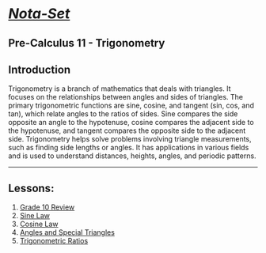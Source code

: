 # [***Nota-Set***](index.md)
## Pre-Calculus 11 - Trigonometry
## **Introduction**

Trigonometry is a branch of mathematics that deals with triangles. It focuses on the relationships between angles and sides of triangles. The primary trigonometric functions are sine, cosine, and tangent (sin, cos, and tan), which relate angles to the ratios of sides. Sine compares the side opposite an angle to the hypotenuse, cosine compares the adjacent side to the hypotenuse, and tangent compares the opposite side to the adjacent side. Trigonometry helps solve problems involving triangle measurements, such as finding side lengths or angles. It has applications in various fields and is used to understand distances, heights, angles, and periodic patterns.

---

## **Lessons**:
1. [Grade 10 Review](../Notes/PC11/Trigonometry/Lesson%201%20(Grade%2010%20Review).html)
2. [Sine Law](../Notes/PC11/Trigonometry/Lesson%202%20(Sine%20Law).html)
3. [Cosine Law](../Notes/PC11/Trigonometry/Lesson%203%20(Cosine%20Law).html)
4. [Angles and Special Triangles](../Notes/PC11/Trigonometry/Lesson%204%20(Angles%20and%20Special%20Triangles).html)
5. [Trigonometric Ratios](../Notes/PC11/Trigonometry/Lesson%205%20(Trigonometric%20Ratios).html)

<link rel="stylesheet" href="https://cdnjs.cloudflare.com/ajax/libs/font-awesome/6.3.0/css/all.min.css">
